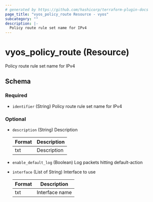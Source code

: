 ```yaml
---
# generated by https://github.com/hashicorp/terraform-plugin-docs
page_title: "vyos_policy_route Resource - vyos"
subcategory: ""
description: |-
  Policy route rule set name for IPv4
---
```


# vyos_policy_route (Resource)

Policy route rule set name for IPv4



<!-- schema generated by tfplugindocs -->
## Schema

### Required

- `identifier` (String) Policy route rule set name for IPv4

### Optional

- `description` (String) Description

    |  Format  |  Description  |
    |----------|---------------|
    |  txt  |  Description  |
- `enable_default_log` (Boolean) Log packets hitting default-action
- `interface` (List of String) Interface to use

    |  Format  |  Description  |
    |----------|---------------|
    |  txt  |  Interface name  |

